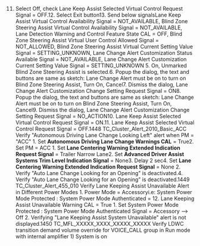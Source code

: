 11. Select Off, check Lane Keep Assist Selected Virtual Control Request Signal = OFF.12. Select Exit button13. Send below signalsLane Keep Assist Virtual Control Availability Signal = NOT_AVAILABLE, Blind Zone Steering Assist Virtual Control Availability Signal = NOT_AVAILABLE, Lane Detection Warning and Control Feature State CAL = OFF, Blind Zone Steering Assist Virtual User Control Allowed Signal = NOT_ALLOWED, Blind Zone Steering Assist Virtual Current Setting Value Signal = SETTING_UNKNOWN, Lane Change Alert Customization Status Available Signal = NOT_AVAILABLE, Lane Change Alert Customization Current Setting Value Signal = SETTING_UNKNOWN 5. On, Unmarked Blind Zone Steering Assist is selected.6. Popup the dialog, the text and buttons are same as sketch: Lane Change Alert must be on to turn on Blind Zone Steering Assist, Turn On, Cancel7. Dismiss the dialog, Lane Change Alert Customization Change Setting Request Signal = ON8. Popup the dialog, the text and buttons are same as sketch: Lane Change Alert must be on to turn on Blind Zone Steering Assist, Turn On, Cancel9. Dismiss the dialog, Lane Change Alert Customization Change Setting Request Signal = NO_ACTION10. Lane Keep Assist Selected Virtual Control Request Signal = ON.11. Lane Keep Assist Selected Virtual Control Request Signal = OFF.1448 TC_Cluster_Alert_2010_Basic_ACC Verify "Autonomous Driving Lane Change Looking Left" alert when PM = "ACC" 1. Set **Autonomous Driving Lane Change Warnings CAL** = True2. Set PM = ACC 1. Set **Lane Centering Warning Extended Indication Request Signal** = Trailer Narrow Lane2. Set **Advanced Driver Assist Systems Trim Level Indication Signal** = None3. Delay 2 sec4. Set **Lane Centering Warning Extended Indication Request Signal** = None 2. Verify "Auto Lane Change Looking for an Opening" is deactivated.4. Verify "Auto Lane Change Looking for an Opening" is deactivated.1449 TC_Cluster_Alert_455_010 Verify Lane Keeping Assist Unavailable Alert in Different Power Modes 1. Power Mode = Accessoryi.e: System Power Mode Protected : System Power Mode Authenticated = 12. Lane Keeping Assist Unavailable Warning CAL = True 1. Set System Power Mode Protected : System Power Mode Authenticated Signal = Accessory --> Off 2. Verifying "Lane Keeping Assist System Unavailable" alert is not displayed.1450 TC_MFL_XXXXX_XXXX_XXXXX_XXXXX Verify LDWC transition demand volume override for VOICE_CALL group in Run mode with internal amplifier 1) System is on